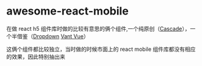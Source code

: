 # awesome-react-mobile

在做 react h5 组件库时做的比较有意思的俩个组件,一个纯原创（[Cascade](https://nsfi.github.io/fishd-mobile-site/index.html#/zh-CN/components/cascade)），一个半借鉴（[Dropdown](https://nsfi.github.io/fishd-mobile-site/index.html#/zh-CN/components/dropdown) [Vant Vue](https://youzan.github.io/vant/#/zh-CN/dropdown-menu)）

这俩个组件都比较独立，当时做的时候市面上的 react mobile 组件库都没有相应的效果，因此特别抽出来
